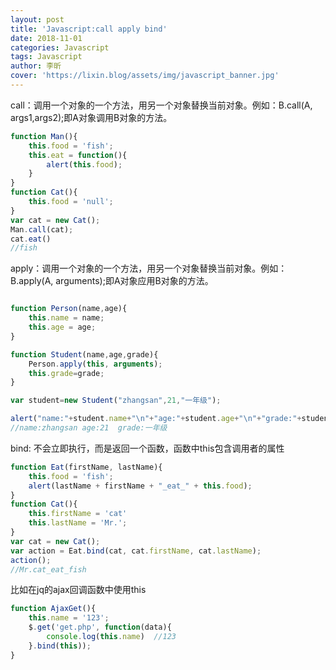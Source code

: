 ```yaml
---
layout: post
title: 'Javascript:call apply bind'
date: 2018-11-01
categories: Javascript
tags: Javascript
author: 李昕
cover: 'https://lixin.blog/assets/img/javascript_banner.jpg'
---
```


call：调用一个对象的一个方法，用另一个对象替换当前对象。例如：B.call(A, args1,args2);即A对象调用B对象的方法。

```js
function Man(){
    this.food = 'fish';
    this.eat = function(){
        alert(this.food);
    }
}
function Cat(){
    this.food = 'null';
}
var cat = new Cat();
Man.call(cat);
cat.eat()
//fish
```
apply：调用一个对象的一个方法，用另一个对象替换当前对象。例如：B.apply(A, arguments);即A对象应用B对象的方法。

```js

function Person(name,age){
    this.name = name;
    this.age = age;
}

function Student(name,age,grade){
    Person.apply(this, arguments);
    this.grade=grade;
}

var student=new Student("zhangsan",21,"一年级");

alert("name:"+student.name+"\n"+"age:"+student.age+"\n"+"grade:"+student.grade);
//name:zhangsan age:21  grade:一年级
```

bind: 不会立即执行，而是返回一个函数，函数中this包含调用者的属性

```js
function Eat(firstName, lastName){
    this.food = 'fish';
    alert(lastName + firstName + "_eat_" + this.food);
}
function Cat(){
    this.firstName = 'cat'
    this.lastName = 'Mr.';
}
var cat = new Cat(); 
var action = Eat.bind(cat, cat.firstName, cat.lastName);
action();
//Mr.cat_eat_fish
```
比如在jq的ajax回调函数中使用this

```js
function AjaxGet(){
    this.name = '123';
    $.get('get.php', function(data){
        console.log(this.name)  //123
    }.bind(this));
}
```